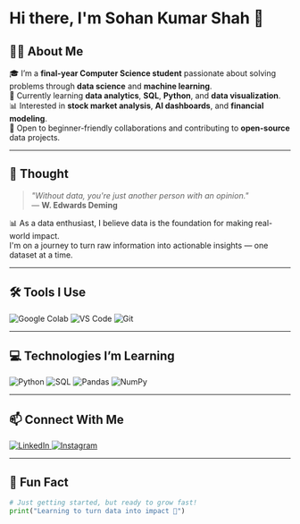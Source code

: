 # Hi there, I'm Sohan Kumar Shah 👋

## 👨‍💻 About Me

🎓 I’m a **final-year Computer Science student** passionate about solving problems through **data science** and **machine learning**.  
🌱 Currently learning **data analytics**, **SQL**, **Python**, and **data visualization**.  
📊 Interested in **stock market analysis**, **AI dashboards**, and **financial modeling**.  
🤝 Open to beginner-friendly collaborations and contributing to **open-source** data projects.

---
## 💭 Thought

> *"Without data, you're just another person with an opinion."*  
> — **W. Edwards Deming**

📊 As a data enthusiast, I believe data is the foundation for making real-world impact.  
I'm on a journey to turn raw information into actionable insights — one dataset at a time.

----

## 🛠️ Tools I Use

![Google Colab](https://img.shields.io/badge/-Google%20Colab-F9AB00?style=for-the-badge&logo=googlecolab&logoColor=white)
![VS Code](https://img.shields.io/badge/-VS%20Code-007ACC?style=for-the-badge&logo=visual-studio-code&logoColor=white)
![Git](https://img.shields.io/badge/-Git-F05032?style=for-the-badge&logo=git&logoColor=white)

---

## 💻 Technologies I’m Learning

![Python](https://img.shields.io/badge/-Python-3776AB?style=for-the-badge&logo=python&logoColor=white)
![SQL](https://img.shields.io/badge/-SQL-4479A1?style=for-the-badge&logo=MySQL&logoColor=white)
![Pandas](https://img.shields.io/badge/-Pandas-150458?style=for-the-badge&logo=pandas&logoColor=white)
![NumPy](https://img.shields.io/badge/-NumPy-013243?style=for-the-badge&logo=numpy&logoColor=white)

---


## 📫 Connect With Me
<p>
  <a href="https://www.linkedin.com/in/sohankrshah" target="_blank">
    <img src="https://img.shields.io/badge/-LinkedIn-0077B5?style=for-the-badge&logo=linkedin&logoColor=white" alt="LinkedIn" />
  </a>
  <a href="https://www.instagram.com/code_me17" target="_blank">
    <img src="https://img.shields.io/badge/-Instagram-E4405F?style=for-the-badge&logo=instagram&logoColor=white" alt="Instagram" />
  </a>
</p>

---



## 💬 Fun Fact

```python
# Just getting started, but ready to grow fast!
print("Learning to turn data into impact 🚀")
